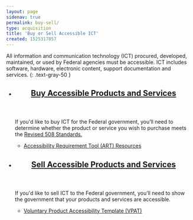 ```yaml
---
layout: page
sidenav: true
permalink: buy-sell/
type: acquisition
title: 'Buy or Sell Accessible ICT'
created: 1525317857
---
```


All information and communication technology (ICT) procured, developed, maintained, or used by Federal agencies must be accessible. ICT includes software, hardware, electronic content, support documentation and services.
{: .text-gray-50 }

<section class="usa-section">
<ul class="usa-card-group">
  <li class="tablet:grid-col-6 usa-card">
    <div class="usa-card__container radius-md">
      <header class="usa-card__header">
        <h2 class="usa-card__heading font-family-sans"><a href="{{site.baseurl}}/buy/">Buy Accessible Products and Services</a></h2>
      </header>
      <div class="usa-card__body">
        <p>If you'd like to buy ICT for the Federal government, you&rsquo;ll need to determine whether the product or service you wish to purchase meets the <a href="https://www.access-board.gov/guidelines-and-standards/communications-and-it/about-the-ict-refresh/final-rule/text-of-the-standards-and-guidelines">Revised 508 Standards.</a></p>
        <ul class="add-list-reset">
          <li><a href="{{site.baseurl}}/buy/accessibility-requirements-tool/">Accessibility Requirement Tool (ART) Resources</a></li>
        </ul>
      </div>
    </div>
  </li>
  <li class="tablet:grid-col-6 usa-card">
    <div class="usa-card__container radius-md">
      <header class="usa-card__header">
        <h2 class="usa-card__heading font-family-sans"><a href="{{site.baseurl}}/sell/">Sell Accessible Products and Services</a></h2>
      </header>
      <div class="usa-card__body">
        <p>If you'd like to sell ICT to the Federal government, you’ll need to show the government that your products and services are accessible. </p>
        <ul class="add-list-reset">
          <li><a href="{{site.baseurl}}/sell/vpat/">Voluntary Product Accessibility Template (VPAT)</a></li>
        </ul>
      </div>
    </div>
  </li>
</ul>
</section>
